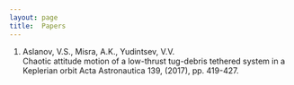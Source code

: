 ```yaml
---
layout: page
title:  Papers
---
```


1. Aslanov, V.S., Misra, A.K., Yudintsev, V.V.  
Chaotic attitude motion of a low-thrust tug-debris tethered system in a Keplerian orbit
Acta Astronautica 139, (2017), pp. 419-427. 

